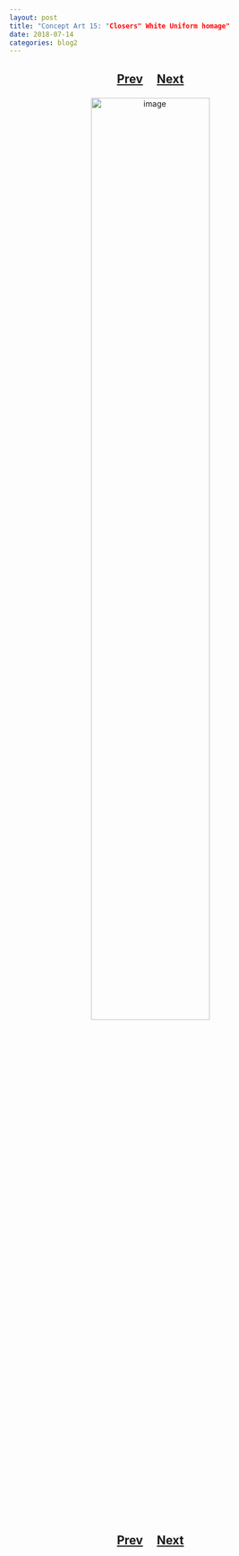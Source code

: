 ```yaml
---
layout: post
title: "Concept Art 15: "Closers" White Uniform homage"
date: 2018-07-14
categories: blog2
---
```


<h2>
  <p style="text-align:center;">
    <a href="/wingsofthechorus/archive/2018/07/03/conceptart14">Prev</a>
    &nbsp;&nbsp;&nbsp;
    <a href="/wingsofthechorus/archive/2018/12/17/conceptart16">Next</a>
  </p>
</h2>

<p style="text-align:center;">
  <img src="/wingsofthechorus/images/conceptart/ca15.png" width="65%" alt="image"/>
</p>

<h2>
  <p style="text-align:center;">
    <a href="/wingsofthechorus/archive/2018/07/03/conceptart14">Prev</a>
    &nbsp;&nbsp;&nbsp;
    <a href="/wingsofthechorus/archive/2018/12/17/conceptart16">Next</a>
  </p>
</h2>
